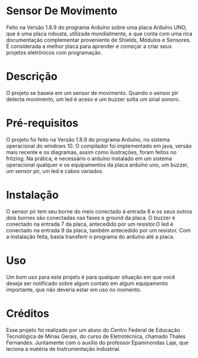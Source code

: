 # Sensor De Movimento
Feito na Versão 1.8.9 do programa Arduíno sobre uma placa Arduíno UNO, que é uma placa robusta, utilizada mundialmente, e que conta com uma rica documentação complementar proveniente de Shields, Módulos e Sensores. É considerada a melhor placa para aprender e começar a criar seus projetos eletrônicos com programação.

# Descrição
O projeto se baseia em um sensor de movimento. Quando o sensor pir detecta movimento, um led é aceso e um buzzer solta um sinal sonoro. 

# Pré-requisitos
O projeto foi feito na Versão 1.8.9 do programa Arduíno, no sistema operacional do windows 10. O compilador foi implementado em java, versão mais recente e os diagramas, assim como ilustrações, foram feitos no fritzing. Na prática, é necessário o arduíno instalado em um sistema operacional qualquer e os equipamentos da placa arduíno uno, um buzzer, um sensor pir, um led e cabos variados.

# Instalação
O sensor pir tem seu borne do meio conectado à entrada 8 e os seus outros dois bornes são conectadas nas fases e ground da placa. O buzzer é conectado na entrada 7 da placa, antecedido por um resistor.O led é conectado na entrada 9 da placa, também antecedido por um resistor. Com a instalação feita, basta transferir o programa do arduíno até a placa. 

# Uso
Um bom uso para este projeto é para qualquer situação em que você deseja ser notificado sobre algum contato em algum equipamento importante, que não deveria estar em uso no momento.

# Créditos
Esse projeto foi realizado por um aluno do Centro Federal de Educação Tecnológica de Minas Gerais, do curso de Eletrotécnica, chamado Thales Fernandes. Juntamente  com o auxílio do professor Epaminondas Laje, que leciona a matéria de Instrumentação Industrial.

